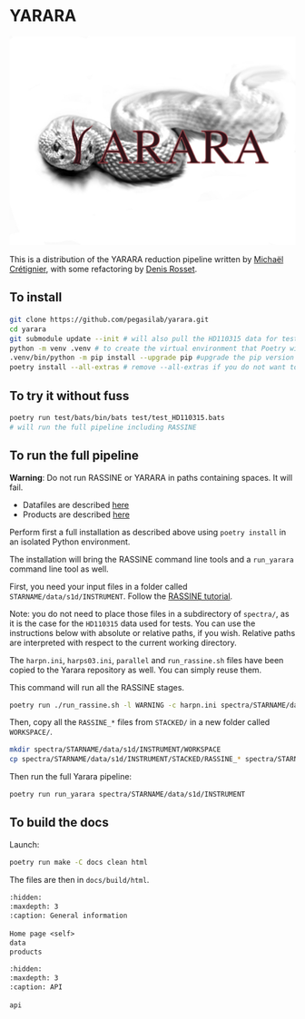 # YARARA
![YARARA logo](_static/logo.jpg)

This is a distribution of the YARARA reduction pipeline written by [Michaël Crétignier](mailto:michael.cretignier@gmail.com), 
with some refactoring by [Denis Rosset](mailto:physics@denisrosset.com).

## To install

```bash
git clone https://github.com/pegasilab/yarara.git
cd yarara
git submodule update --init # will also pull the HD110315 data for tests
python -m venv .venv # to create the virtual environment that Poetry will use
.venv/bin/python -m pip install --upgrade pip #upgrade the pip version to latest one
poetry install --all-extras # remove --all-extras if you do not want to build the docs
```

## To try it without fuss

```bash
poetry run test/bats/bin/bats test/test_HD110315.bats
# will run the full pipeline including RASSINE
```

## To run the full pipeline

**Warning**: Do not run RASSINE or YARARA in paths containing spaces. It will fail.

- Datafiles are described [here](data.md)
- Products are described [here](products.md)

Perform first a full installation as described above using `poetry install` in an isolated Python environment.

The installation will bring the RASSINE command line tools and a `run_yarara` command line tool as well.

First, you need your input files in a folder called `STARNAME/data/s1d/INSTRUMENT`. Follow the [RASSINE tutorial](https://pegasilab.github.io/rassine/quickstart.html#how-to-customize-the-above-for-a-different-star).

Note: you do not need to place those files in a subdirectory of `spectra/`, as it is the case for the `HD110315` data used for tests. You can use the instructions below with absolute or relative paths, if you wish. Relative paths are interpreted with respect to the current working directory.

The `harpn.ini`, `harps03.ini`, `parallel` and `run_rassine.sh` files have been copied to the Yarara repository as well. You can simply reuse them.

This command will run all the RASSINE stages.

```bash
poetry run ./run_rassine.sh -l WARNING -c harpn.ini spectra/STARNAME/data/s1d/INSTRUMENT
```

Then, copy all the `RASSINE_*` files from `STACKED/` in a new folder called `WORKSPACE/`.

```bash
mkdir spectra/STARNAME/data/s1d/INSTRUMENT/WORKSPACE
cp spectra/STARNAME/data/s1d/INSTRUMENT/STACKED/RASSINE_* spectra/STARNAME/data/s1d/INSTRUMENT/WORKSPACE
```

Then run the full Yarara pipeline:

```bash
poetry run run_yarara spectra/STARNAME/data/s1d/INSTRUMENT
```

## To build the docs

Launch:

```bash
poetry run make -C docs clean html
```

The files are then in `docs/build/html`.

```{toctree}
:hidden:
:maxdepth: 3
:caption: General information

Home page <self>
data
products
```

```{toctree}
:hidden:
:maxdepth: 3
:caption: API

api
```
